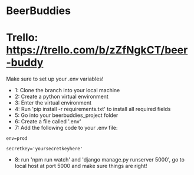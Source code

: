 # BeerBuddies

# Trello: https://trello.com/b/zZfNgkCT/beer-buddy

Make sure to set up your .env variables!

- 1: Clone the branch into your local machine
- 2: Create a python virtual environment
- 3: Enter the virtual environment
- 4: Run 'pip install -r requirements.txt' to install all required fields
- 5: Go into your beerbuddies_project folder
- 6: Create a file called '.env'
- 7: Add the following code to your .env file:

`env=prod`

`secretkey='yoursecretkeyhere'`
- 8: run 'npm run watch' and 'django manage.py runserver 5000', go to local host at port 5000 and make sure things are right!
